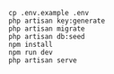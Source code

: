```composer install  {composer update --ignore-platform-reqs }
cp .env.example .env
php artisan key:generate
php artisan migrate
php artisan db:seed
npm install
npm run dev
php artisan serve
```
